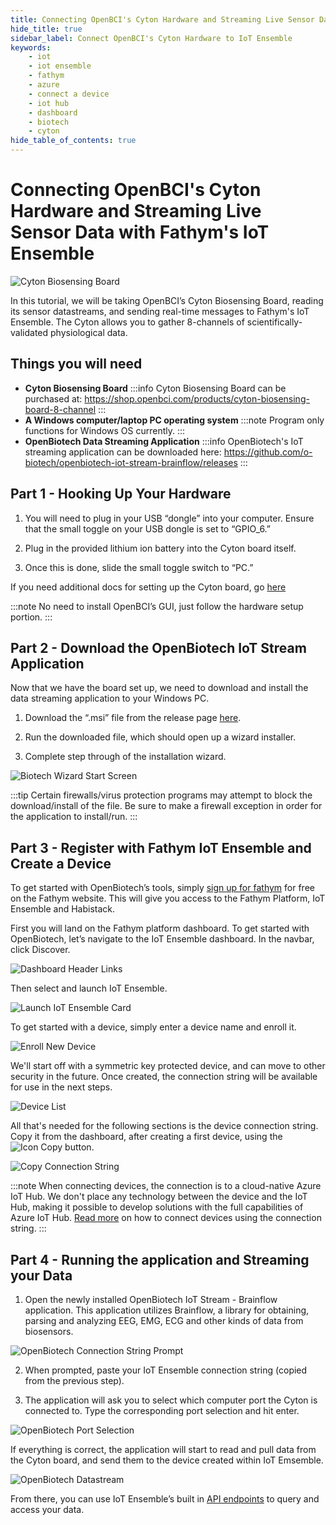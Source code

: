 ```yaml
---
title: Connecting OpenBCI's Cyton Hardware and Streaming Live Sensor Data with IoT Ensemble
hide_title: true
sidebar_label: Connect OpenBCI's Cyton Hardware to IoT Ensemble
keywords:
    - iot
    - iot ensemble
    - fathym
    - azure
    - connect a device
    - iot hub
    - dashboard
    - biotech
    - cyton
hide_table_of_contents: true
---
```


# Connecting OpenBCI's Cyton Hardware and Streaming Live Sensor Data with Fathym's IoT Ensemble

![Cyton Biosensing Board](https://www.fathym.com/iot/img/cyton_biosensing_board.png)

In this tutorial, we will be taking OpenBCI’s Cyton Biosensing Board, reading its sensor datastreams, and sending real-time messages to Fathym's IoT Ensemble. The Cyton allows you to gather 8-channels of scientifically-validated physiological data.

## Things you will need

- **Cyton Biosensing Board** 
:::info
Cyton Biosensing Board can be purchased at: https://shop.openbci.com/products/cyton-biosensing-board-8-channel
:::
- **A Windows computer/laptop PC operating system**
:::note
Program only functions for Windows OS currently. 
:::
- **OpenBiotech Data Streaming Application**
:::info
OpenBiotech's IoT streaming application can be downloaded here: https://github.com/o-biotech/openbiotech-iot-stream-brainflow/releases
:::

## Part 1 - Hooking Up Your Hardware
1. You will need to plug in your USB “dongle” into your computer. Ensure that the small toggle on your USB dongle is set to “GPIO_6.”

2. Plug in the provided lithium ion battery into the Cyton board itself. 

3. Once this is done, slide the small toggle switch to “PC.”

If you need additional docs for setting up the Cyton board, go [here](https://docs.openbci.com/GettingStarted/Boards/CytonGS/)

:::note 
No need to install OpenBCI’s GUI, just follow the hardware setup portion.
:::

## Part 2 - Download the OpenBiotech IoT Stream Application

Now that we have the board set up, we need to download and install the data streaming application to your Windows PC. 

1. Download the “.msi” file from the release page [here](https://github.com/o-biotech/openbiotech-iot-stream-brainflow/releases).

2. Run the downloaded file, which should open up a wizard installer.

3. Complete step through of the installation wizard.

![Biotech Wizard Start Screen](https://www.fathym.com/iot/img/startscreen_biotech_wizard_installer.png)

:::tip
Certain firewalls/virus protection programs may attempt to block the download/install of the file. Be sure to make a firewall exception in order for the application to install/run.
:::

## Part 3 - Register with Fathym IoT Ensemble and Create a Device

To get started with OpenBiotech’s tools, simply [sign up for fathym](https://www.fathym.com/) for free on the Fathym website. This will give you access to the Fathym Platform, IoT Ensemble and Habistack.

First you will land on the Fathym platform dashboard. To get started with OpenBiotech, let’s navigate to the IoT Ensemble dashboard. In the navbar, click Discover.  

![Dashboard Header Links](https://www.fathym.com/img/screenshots/fathym_dashboard_header_links.png)

Then select and launch IoT Ensemble. 

![Launch IoT Ensemble Card](https://www.fathym.com/img/screenshots/launch_iot_ensemble_card.png)

To get started with a device, simply enter a device name and enroll it.

![Enroll New Device](https://www.fathym.com/iot/img/screenshots/dashboard-enroll-device.png)

We'll start off with a symmetric key protected device, and can move to other security in the future.  Once created, the connection string will be available for use in the next steps.

![Device List](https://www.fathym.com/iot/img/screenshots/dashboard-device-list-first-device.png)

All that's needed for the following sections is the device connection string.  Copy it from the dashboard, after creating a first device, using the ![Icon Copy](https://www.fathym.com/iot/img/screenshots/icon-copy.png) button.

![Copy Connection String](https://www.fathym.com/iot/img/screenshots/dashboard-device-list-single-record.png)

:::note
When connecting devices, the connection is to a cloud-native Azure IoT Hub.  We don't place any technology between the device and the IoT Hub, making it possible to develop solutions with the full capabilities of Azure IoT Hub.  [Read more](https://docs.microsoft.com/en-us/azure/iot-hub/quickstart-send-telemetry-cli) on how to connect devices using the connection string.
:::

## Part 4 - Running the application and Streaming your Data

1. Open the newly installed OpenBiotech IoT Stream - Brainflow application. This application utilizes Brainflow, a library for obtaining, parsing and analyzing EEG, EMG, ECG and other kinds of data from biosensors. 

![OpenBiotech Connection String Prompt](https://www.fathym.com/iot/img/brainflow_connection_string_prompt.png)

2. When prompted, paste your IoT Ensemble connection string (copied from the previous step).

3. The application will ask you to select which computer port the Cyton is connected to. Type the corresponding port selection and hit enter.

![OpenBiotech Port Selection](https://www.fathym.com/iot/img/brainflow_port_selection.png)

If everything is correct, the application will start to read and pull data from the Cyton board, and send them to the device created within IoT Emsemble.

![OpenBiotech Datastream](https://www.fathym.com/iot/img/brainflow_datastream.png)

From there, you can use IoT Ensemble’s built in [API endpoints](https://www.openbiotech.co/docs/ingest-process-send/connecting-downstream) to query and access your data.